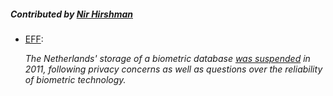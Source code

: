 ##### Contributed by [Nir Hirshman](http://nirshman.com/)

* [EFF](https://archive.today/2FkvP#selection-369.0-377.46):

  *The Netherlands' storage of a biometric database
  [was suspended](http://www.rijksoverheid.nl/documenten-en-publicaties/kamerstukken/2011/09/26/beantwoording-kamervragen-over-verwijderen-vingerafdrukken-uit-de-decentrale-reisdocumentenadministraties.html)
  in 2011, following privacy concerns as well as questions over the reliability of biometric technology.*
  
